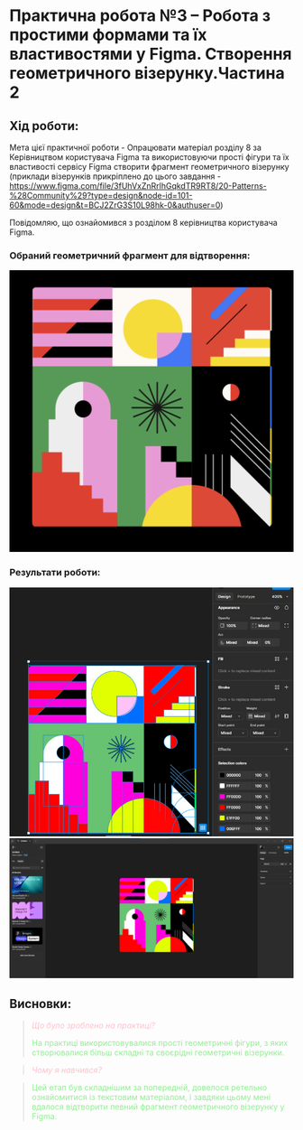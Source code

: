# Практична робота №3 – Робота з простими формами та їх властивостями у Figma. Створення геометричного візерунку.Частина 2

## Хід роботи:
Мета цієї практичної роботи - Опрацювати матеріал розділу 8 за Керівництвом користувача Figma та використовуючи прості фігури  та їх властивості сервісу Figma створити фрагмент геометричного візерунку (приклади візерунків прикріплено до цього завдання - https://www.figma.com/file/3fUhVxZnRrlhGqkdTR9RT8/20-Patterns-%28Community%29?type=design&node-id=101-60&mode=design&t=BCJ2ZrG3S10L98hk-0&authuser=0)

Повідомляю, що ознайомився з розділом 8 керівництва користувача Figma.

### Обраний геометричний фрагмент для відтворення:
![Приклад](images/example.png)

### Результати роботи:
![Результат 1](images/r1.jpg)
![Результат 2](images/r2.png)

## Висновки:
><span style="color:#FFC0CB;">*Що було зроблено на практиці?*</span>
>
><span style="color:#90EE90;">На практиці використовувалися прості геометричні фігури, з яких створювалися більш складні та своєрідні геометричні візерунки.</span>   

><span style="color:#FFC0CB;">*Чому я навчився?*</span>

><span style="color:#90EE90;">Цей етап був складнішим за попередній, довелося ретельно ознайомитися із текстовим матеріалом, і завдяки цьому мені вдалося відтворити певний фрагмент геометричного візерунку у Figma.</span> 
